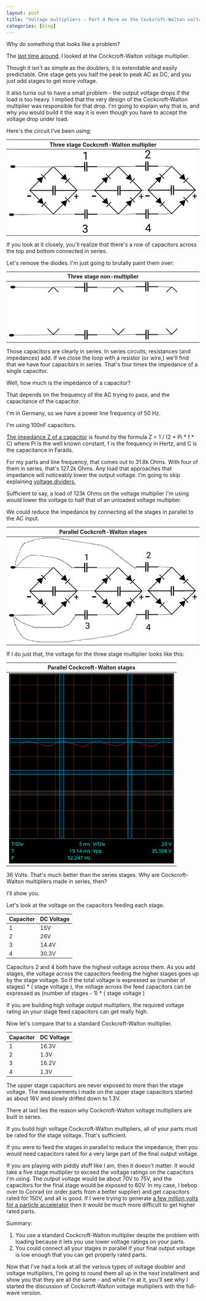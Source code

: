 ```yaml
---
layout: post
title: "Voltage multipliers - Part 4 More on the Cockcroft-Walton voltage multiplier"
categories: [blog]
--- 
```

 
Why do something that looks like a problem?

The [last time around,](diode-capacitors-volts-pt3) I looked at the Cockcroft-Walton voltage multiplier.

Though it isn't as simple as the doublers, it is extendable and easily predictable.  One stage gets you half the peak to peak AC as DC, and you just add stages to get more voltage.

It also turns out to have a small problem - the output voltage drops if the load is too heavy.  I implied that the very design of the Cockcroft-Walton multiplier was responsible for that drop.  I'm going to explain why that is, and why you would build it the way it is even though you have to accept the voltage drop under load.

Here's the circuit I've been using: 

|Three stage Cockcroft-Walton multiplier|
|-------------------------------------|
|![Three stage Cockcroft-Walton multiplier](/assets/voltage_multiplier/cockcroftwalton3.png)|

If you look at it closely, you'll realize that there's a row of capacitors across the top and bottom connected in series.

Let's remove the diodes.  I'm just going to brutally paint them over:

|Three stage non-multiplier|
|-------------------------------------|
|![Three stage non-multiplier](/assets/voltage_multiplier/non-multiplier.png)|

Those capacitors are clearly in series.  In series circuits, resistances (and impedances) add.  If we close the loop with a resistor (or wire,) we'll find that we have four capacitors in series.  That's four times the impedance of a single capacitor.  

Well, how much is the impedance of a capacitor?

That depends on the frequency of the AC trying to pass, and the capacitance of the capacitor.  

I'm in Germany, so we have a power line frequency of 50 Hz.

I'm using 100nF capacitors. 

[The impedance Z of a capacitor](https://en.wikipedia.org/wiki/Electrical_impedance#Capacitor) is found by the formula Z = 1 / (2 * Pi * f * C) where Pi is the well known constant, f is the frequency in Hertz, and C is the capacitance in Farads.

For my parts and line frequency, that comes out to 31.8k Ohms.  With four of them in series, that's 127.2k Ohms.  Any load that approaches that impedance will noticeably lower the output voltage.  I'm going to skip explaining [voltage dividers.](https://en.wikipedia.org/wiki/Voltage_divider)  

Sufficient to say, a load of 123k Ohms on the voltage multiplier I'm using would lower the voltage to half that of an unloaded voltage multiplier.

We could reduce the impedance by connecting all the stages in parallel to the AC input.

|Parallel Cockcroft-Walton stages|
|--------------------------------|
|![Parallel Cockcroft-Walton stages](/assets/voltage_multiplier/parallelstages.png)|

If I do just that, the voltage for the three stage multiplier looks like this:

|Parallel Cockcroft-Walton stages|
|--------------------------------|
|![Parallel Cockcroft-Walton stages](/assets/voltage_multiplier/parallelstages_DC.png)|

36 Volts.  That's much better than the series stages.  Why are Cockcroft-Walton multipliers made in series, then?

I'll show you.

Let's look at the voltage on the capacitors feeding each stage.

|Capacitor|DC Voltage|
|---------|----------|
|1 | 15V|
|2 | 26V|
|3 | 14.4V|
|4 | 30.3V|

Capacitors 2 and 4 both have the highest voltage across them.  As you add stages, the voltage across the capacitors feeding the higher stages goes up by the stage voltage.  So if the total voltage is expressed as (number of stages) * ( stage voltage ), the voltage across the feed capacitors can be expressed as (number of stages - 1) * ( stage voltage )

If you are building high voltage output multipliers, the required voltage rating on your stage feed capacitors can get really high.

Now let's compare that to a standard Cockcroft-Walton multiplier.

|Capacitor|DC Voltage|
|---------|----------|
|1 | 16.3V|
|2 | 1.3V|
|3 | 16.2V|
|4 | 1.3V|

The upper stage capacitors are never exposed to more than the stage voltage.  The measurements I made on the upper stage capacitors started as about 16V and slowly drifted down to 1.3V.


There at last lies the reason why Cockcroft-Walton voltage multipliers are built in series.

If you build high voltage Cockcroft-Walton multipliers, all of your parts must be rated for the stage voltage.  That's sufficient.

If you were to feed the stages in parallel to reduce the impedance, then you would need capacitors rated for a very large part of the final output voltage.

If you are playing with piddly stuff like I am, then it doesn't matter.  It would take a five stage multiplier to exceed the voltage ratings on the capacitors I'm using.  The output voltage would be about 70V to 75V, and the capacitors for the final stage would be exposed to 60V.  In my case, I bebop over to Conrad (or order parts from a better supplier) and get capacitors rated for 150V, and all is good.  If I were trying to generate [a few million volts for a particle accelerator](https://en.wikipedia.org/wiki/Cockcroft%E2%80%93Walton_generator) then it would be much more difficult to get higher rated parts.

Summary:

1.  You use a standard Cockcroft-Walton multiplier despite the problem with loading because it lets you use lower voltage ratings on your parts.
2.  You could connect all your stages in parallel if your final output voltage is low enough that you can get properly rated parts.

Now that I've had a look at all the various types of voltage doubler and voltage multipliers, I'm going to round them all up in the next installment and show you that they are all the same - and while I'm at it, you'll see why I started the discussion of Cockcroft-Walton voltage multipliers with the full-wave version.









